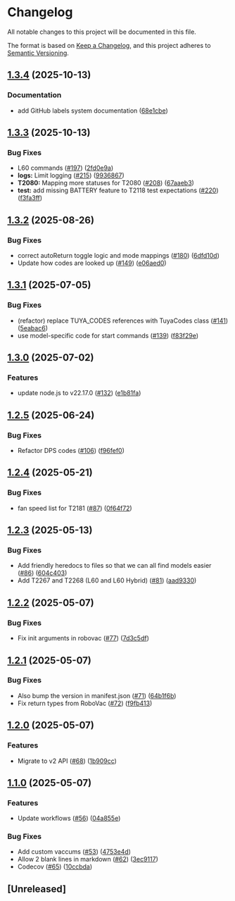 # Changelog

All notable changes to this project will be documented in this file.

The format is based on [Keep a Changelog](https://keepachangelog.com/en/1.0.0/),
and this project adheres to [Semantic Versioning](https://semver.org/spec/v2.0.0.html).

## [1.3.4](https://github.com/damacus/robovac/compare/v1.3.3...v1.3.4) (2025-10-13)


### Documentation

* add GitHub labels system documentation ([68e1cbe](https://github.com/damacus/robovac/commit/68e1cbe33b73e9f50788a07a2c2aa9e05400f05a))

## [1.3.3](https://github.com/damacus/robovac/compare/v1.3.2...v1.3.3) (2025-10-13)


### Bug Fixes

* L60 commands ([#197](https://github.com/damacus/robovac/issues/197)) ([2fd0e9a](https://github.com/damacus/robovac/commit/2fd0e9a935100de0cba03ca6f62b0d412318e3a0))
* **logs:** Limit logging ([#215](https://github.com/damacus/robovac/issues/215)) ([9936867](https://github.com/damacus/robovac/commit/9936867910097d06d5d5bc718e6835cc3c54672c))
* **T2080:** Mapping more statuses for T2080 ([#208](https://github.com/damacus/robovac/issues/208)) ([67aaeb3](https://github.com/damacus/robovac/commit/67aaeb39068479bf32d0f3b2a3bece9ac1c8316a))
* **test:** add missing BATTERY feature to T2118 test expectations ([#220](https://github.com/damacus/robovac/issues/220)) ([f3fa3ff](https://github.com/damacus/robovac/commit/f3fa3ff4e6141839dd4be6e1f7ba94648ac70ba2))

## [1.3.2](https://github.com/damacus/robovac/compare/v1.3.1...v1.3.2) (2025-08-26)


### Bug Fixes

* correct autoReturn toggle logic and mode mappings ([#180](https://github.com/damacus/robovac/issues/180)) ([6dfd10d](https://github.com/damacus/robovac/commit/6dfd10d65951a3f4285d899718cbe667001c7f25))
* Update how codes are looked up ([#149](https://github.com/damacus/robovac/issues/149)) ([e06aed0](https://github.com/damacus/robovac/commit/e06aed02a02df3dd2075aaee393cf18593250d20))

## [1.3.1](https://github.com/damacus/robovac/compare/v1.3.0...v1.3.1) (2025-07-05)


### Bug Fixes

* (refactor) replace TUYA_CODES references with TuyaCodes class ([#141](https://github.com/damacus/robovac/issues/141)) ([5eabac6](https://github.com/damacus/robovac/commit/5eabac65ddf1a0d35ce5eb018c12e861e077b1b8))
* use model-specific code for start commands ([#139](https://github.com/damacus/robovac/issues/139)) ([f83f29e](https://github.com/damacus/robovac/commit/f83f29eb194158a478b421abbeb217420037c1cb))

## [1.3.0](https://github.com/damacus/robovac/compare/v1.2.5...v1.3.0) (2025-07-02)


### Features

* update node.js to v22.17.0 ([#132](https://github.com/damacus/robovac/issues/132)) ([e1b81fa](https://github.com/damacus/robovac/commit/e1b81fa84939310e693f5ea094b651330c8f51d9))

## [1.2.5](https://github.com/damacus/robovac/compare/v1.2.4...v1.2.5) (2025-06-24)


### Bug Fixes

* Refactor DPS codes ([#106](https://github.com/damacus/robovac/issues/106)) ([f96fef0](https://github.com/damacus/robovac/commit/f96fef0d09f78b41936c7581dce229182db6feb8))

## [1.2.4](https://github.com/damacus/robovac/compare/v1.2.3...v1.2.4) (2025-05-21)


### Bug Fixes

* fan speed list for T2181 ([#87](https://github.com/damacus/robovac/issues/87)) ([0f64f72](https://github.com/damacus/robovac/commit/0f64f7234f03a81593e928e55f15c49a56d7b206))

## [1.2.3](https://github.com/damacus/robovac/compare/v1.2.2...v1.2.3) (2025-05-13)


### Bug Fixes

* Add friendly heredocs to files so that we can all find models easier ([#86](https://github.com/damacus/robovac/issues/86)) ([604c403](https://github.com/damacus/robovac/commit/604c40394f2fab5920398ddca51caa61aa6c8537))
* Add T2267 and T2268 (L60 and L60 Hybrid) ([#81](https://github.com/damacus/robovac/issues/81)) ([aad9330](https://github.com/damacus/robovac/commit/aad93304934fba988117a8bab0f6d87b19aecc9d))

## [1.2.2](https://github.com/damacus/robovac/compare/v1.2.1...v1.2.2) (2025-05-07)


### Bug Fixes

* Fix init arguments in robovac ([#77](https://github.com/damacus/robovac/issues/77)) ([7d3c5df](https://github.com/damacus/robovac/commit/7d3c5df81cb543308483516c91cf0d1cb23ddc80))

## [1.2.1](https://github.com/damacus/robovac/compare/v1.2.0...v1.2.1) (2025-05-07)


### Bug Fixes

* Also bump the version in manifest.json ([#71](https://github.com/damacus/robovac/issues/71)) ([64b1f6b](https://github.com/damacus/robovac/commit/64b1f6ba8b0d6f1f31171d37eb9402fc2cd2b1d0))
* Fix return types from RoboVac ([#72](https://github.com/damacus/robovac/issues/72)) ([f9fb413](https://github.com/damacus/robovac/commit/f9fb413a474048ff4d1528c74586ab8e5ff65063))

## [1.2.0](https://github.com/damacus/robovac/compare/v1.1.0...v1.2.0) (2025-05-07)


### Features

* Migrate to v2 API ([#68](https://github.com/damacus/robovac/issues/68)) ([1b909cc](https://github.com/damacus/robovac/commit/1b909cc910a59290e1fba8814c194626c82cc377))

## [1.1.0](https://github.com/damacus/robovac/compare/v1.0.2...v1.1.0) (2025-05-07)


### Features

* Update workflows ([#56](https://github.com/damacus/robovac/issues/56)) ([04a855e](https://github.com/damacus/robovac/commit/04a855eb65c6858ec451e3e4e7c753f227c5adb0))


### Bug Fixes

* Add custom vaccums ([#53](https://github.com/damacus/robovac/issues/53)) ([4753e4d](https://github.com/damacus/robovac/commit/4753e4d6101bc67f9787afd285a0b14c3ab88ab4))
* Allow 2 blank lines in markdown ([#62](https://github.com/damacus/robovac/issues/62)) ([3ec9117](https://github.com/damacus/robovac/commit/3ec9117d2dcf155dcbd7dc0f20936b76bee1de0e))
* Codecov ([#65](https://github.com/damacus/robovac/issues/65)) ([10ccbda](https://github.com/damacus/robovac/commit/10ccbdaa85a7839edd21d00595c9bd249736aa35))

## [Unreleased]
